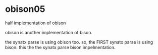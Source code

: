 # obison05
half implementation of obison

obison is another implementation of bison.

the synatx parse is using obison too.
so, the FIRST synatx parse is using bison.
this the the synatx parse bison impelmentation.


